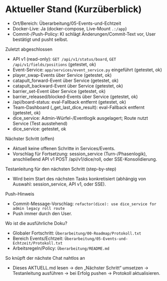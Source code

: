# Aktueller Stand (Kurzüberblick)

- Ort/Bereich: Überarbeitung/05-Events-und-Echtzeit
- Docker-Live: Ja (docker-compose, Live-Mount `.:/app`)
- Commit-/Push-Policy: KI schlägt Änderungen/Commit-Text vor, User bestätigt und pusht selbst.

 Zuletzt abgeschlossen
- API v1 (read-only): `GET /api/v1/status/board`, `GET /api/v1/fields/positions` (getestet, ok)
- Event-Service: `app/services/event_service.py` eingeführt (getestet, ok)
- player_swap-Events über Service (getestet, ok)
- catapult_forward-Event über Service (getestet, ok)
- catapult_backward-Event über Service (getestet, ok)
- barrier_set-Event über Service (getestet, ok)
- barrier_released/blocked-Events über Service (getestet, ok)
- /api/board-status: eval-Fallback entfernt (getestet, ok)
- Team-Dashboard (_get_last_dice_result): eval-Fallback entfernt (getestet, ok)
- dice_service: Admin-Würfel-/Eventlogik ausgelagert; Route nutzt Service (Test ausstehend)
 - dice_service: getestet, ok

Nächster Schritt (offen)
- Aktuell keine offenen Schritte in Services/Events.
- Vorschlag für Fortsetzung: session_service (Turn-/Phasenlogik), anschließend API v1 POST /api/v1/dice/roll, oder SSE-Konsolidierung.

Testanleitung für den nächsten Schritt (step-by-step)
 - Wird beim Start des nächsten Tasks konkretisiert (abhängig von Auswahl: session_service, API v1, oder SSE).

Push-Hinweis
 - Commit-Message-Vorschlag: `refactor(dice): use dice_service for admin legacy roll route`
- Push immer durch den User.

Wo ist die ausführliche Doku?
- Globaler Fortschritt: `Überarbeitung/00-Roadmap/Protokoll.txt`
- Bereich Events/Echtzeit: `Überarbeitung/05-Events-und-Echtzeit/Protokoll.txt`
- Arbeitsregeln/Policy: `Überarbeitung/README.md`

So knüpft der nächste Chat nahtlos an
- Dieses AKTUELL.md lesen → den „Nächster Schritt“ umsetzen → Testanleitung ausführen → bei Erfolg pushen → Protokoll aktualisieren.
